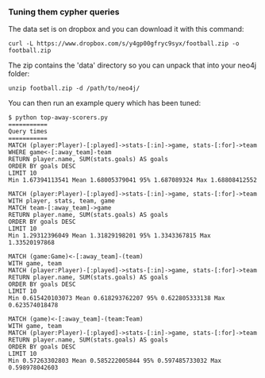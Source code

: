 ### Tuning them cypher queries

The data set is on dropbox and you can download it with this command:

    curl -L https://www.dropbox.com/s/y4gp00gfryc9syx/football.zip -o football.zip

The zip contains the 'data' directory so you can unpack that into your neo4j folder:

	unzip football.zip -d /path/to/neo4j/

You can then run an example query which has been tuned:

    $ python top-away-scorers.py
    ===========
    Query times
    ===========
    MATCH (player:Player)-[:played]->stats-[:in]->game, stats-[:for]->team
    WHERE game<-[:away_team]-team
    RETURN player.name, SUM(stats.goals) AS goals
    ORDER BY goals DESC
    LIMIT 10
    Min 1.67394113541 Mean 1.68005379041 95% 1.687089324 Max 1.68808412552

    MATCH (player:Player)-[:played]->stats-[:in]->game, stats-[:for]->team
    WITH player, stats, team, game
    MATCH team-[:away_team]->game
    RETURN player.name, SUM(stats.goals) AS goals
    ORDER BY goals DESC
    LIMIT 10
    Min 1.29312396049 Mean 1.31829198201 95% 1.3343367815 Max 1.33520197868

    MATCH (game:Game)<-[:away_team]-(team)
    WITH game, team
    MATCH (player:Player)-[:played]->stats-[:in]->game, stats-[:for]->team
    RETURN player.name, SUM(stats.goals) AS goals
    ORDER BY goals DESC
    LIMIT 10
    Min 0.615420103073 Mean 0.618293762207 95% 0.622805333138 Max 0.623574018478

    MATCH (game)<-[:away_team]-(team:Team)
    WITH game, team
    MATCH (player:Player)-[:played]->stats-[:in]->game, stats-[:for]->team
    RETURN player.name, SUM(stats.goals) AS goals
    ORDER BY goals DESC
    LIMIT 10
    Min 0.57263302803 Mean 0.585222005844 95% 0.597485733032 Max 0.598978042603